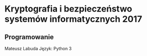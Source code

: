 # Kryptografia i bezpieczeństwo systemów informatycznych 2017 
## Programowanie
 Mateusz Labuda
 Język: Python 3
